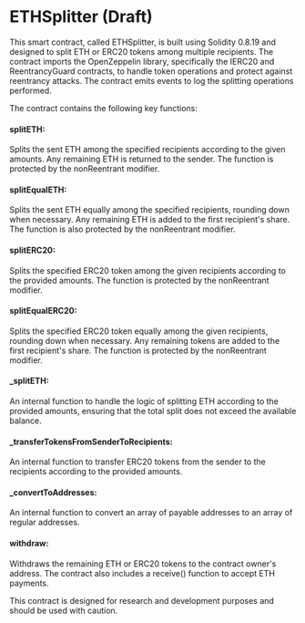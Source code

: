 # ETHSplitter (Draft)

This smart contract, called ETHSplitter, is built using Solidity 0.8.19 and designed to split ETH or ERC20 tokens among multiple recipients. The contract imports the OpenZeppelin library, specifically the IERC20 and ReentrancyGuard contracts, to handle token operations and protect against reentrancy attacks. The contract emits events to log the splitting operations performed.

The contract contains the following key functions:

#### splitETH: 
Splits the sent ETH among the specified recipients according to the given amounts. Any remaining ETH is returned to the sender. The function is protected by the nonReentrant modifier.
#### splitEqualETH: 
Splits the sent ETH equally among the specified recipients, rounding down when necessary. Any remaining ETH is added to the first recipient's share. The function is also protected by the nonReentrant modifier.
#### splitERC20: 
Splits the specified ERC20 token among the given recipients according to the provided amounts. The function is protected by the nonReentrant modifier.
#### splitEqualERC20: 
Splits the specified ERC20 token equally among the given recipients, rounding down when necessary. Any remaining tokens are added to the first recipient's share. The function is protected by the nonReentrant modifier.
#### _splitETH: 
An internal function to handle the logic of splitting ETH according to the provided amounts, ensuring that the total split does not exceed the available balance.
#### _transferTokensFromSenderToRecipients: 
An internal function to transfer ERC20 tokens from the sender to the recipients according to the provided amounts.
#### _convertToAddresses: 
An internal function to convert an array of payable addresses to an array of regular addresses.
#### withdraw: 
Withdraws the remaining ETH or ERC20 tokens to the contract owner's address.
The contract also includes a receive() function to accept ETH payments.

This contract is designed for research and development purposes and should be used with caution.
